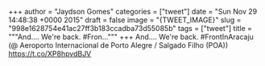 
+++
author = "Jaydson Gomes"
categories = ["tweet"]
date = "Sun Nov 29 14:48:38 +0000 2015"
draft = false
image = "{TWEET_IMAGE}"
slug = "998e1628754e41ac27ff3b183ccadba73d55085b"
tags = ["tweet"]
title = """And.... We're back. #Fron..."""
+++
And.... We're back. #FrontInAracaju (@ Aeroporto Internacional de Porto Alegre / Salgado Filho (POA)) https://t.co/XP8hpvdBJV

